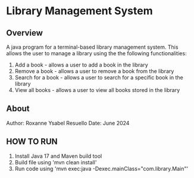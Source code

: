 # Library Management System

## Overview
A java program for a terminal-based library management system. This allows the user to manage a library using the
the following functionalities:
1. Add a book - allows a user to add a book in the library
2. Remove a book - allows a user to remove a book from the library
3. Search for a book - allows a user to search for a specific book in the library
4. View all books - allows a user to view all books stored in the library


## About
Author: Roxanne Ysabel Resuello
Date: June 2024

## HOW TO RUN

1. Install Java 17 and Maven build tool
2. Build file using 'mvn clean install'
3. Run code using 'mvn exec:java -Dexec.mainClass="com.library.Main"'

